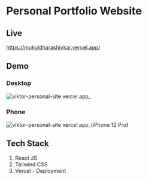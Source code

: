# Personal Portfolio Website

## Live

https://mukuldharashivkar.vercel.app/

## Demo

### Desktop

![viktor-personal-site vercel app_](https://github.com/themukuldharashivkar/reactjs-portfolio-latest/assets/98680454/bb14f451-456d-4138-bca1-40680b2112e1)

### Phone

![viktor-personal-site vercel app_(iPhone 12 Pro)](https://github.com/themukuldharashivkar/reactjs-portfolio-latest/assets/98680454/09c639a0-b3b7-41c0-b15b-855f48e6677b)

## Tech Stack

1. React JS
2. Tailwind CSS
3. Vercel - Deployment
